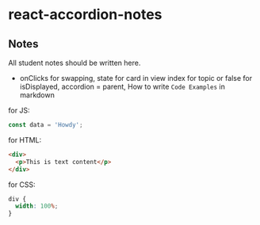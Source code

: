 # react-accordion-notes

## Notes

All student notes should be written here.

- onClicks for swapping, state for card in view index for topic or false for isDisplayed, accordion = parent,
  How to write `Code Examples` in markdown

for JS:

```javascript
const data = 'Howdy';
```

for HTML:

```html
<div>
  <p>This is text content</p>
</div>
```

for CSS:

```css
div {
  width: 100%;
}
```

